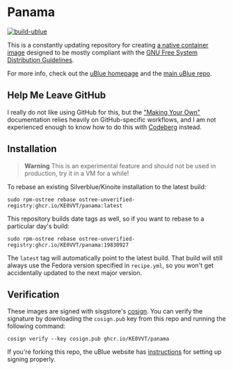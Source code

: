 # Panama

[![build-ublue](https://github.com/KE0VVT/panama/actions/workflows/build.yml/badge.svg)](https://github.com/KE0VVT/panama/actions/workflows/build.yml)

This is a constantly updating repository for creating [a native container image](https://fedoraproject.org/wiki/Changes/OstreeNativeContainerStable) designed to be mostly compliant with the [GNU Free System Distribution Guidelines](https://www.gnu.org/distros/free-system-distribution-guidelines.html). 

For more info, check out the [uBlue homepage](https://ublue.it/) and the [main uBlue repo](https://github.com/ublue-os/main/).

## Help Me Leave GitHub

I really do not like using GitHub for this, but the ["Making Your Own"](https://ublue.it/making-your-own/) documentation relies heavily on GitHub-specific workflows, and I am not experienced enough to know how to do this with [Codeberg](https://codeberg.org/) instead.

## Installation

> **Warning**
> This is an experimental feature and should not be used in production, try it in a VM for a while!

To rebase an existing Silverblue/Kinoite installation to the latest build:

```
sudo rpm-ostree rebase ostree-unverified-registry:ghcr.io/KE0VVT/panama:latest
```

This repository builds date tags as well, so if you want to rebase to a particular day's build:

```
sudo rpm-ostree rebase ostree-unverified-registry:ghcr.io/KE0VVT/panama:19830927
```

The `latest` tag will automatically point to the latest build. That build will still always use the Fedora version specified in `recipe.yml`, so you won't get accidentally updated to the next major version.

## Verification

These images are signed with sisgstore's [cosign](https://docs.sigstore.dev/cosign/overview/). You can verify the signature by downloading the `cosign.pub` key from this repo and running the following command:

    cosign verify --key cosign.pub ghcr.io/KE0VVT/panama

If you're forking this repo, the uBlue website has [instructions](https://ublue.it/making-your-own/) for setting up signing properly.
